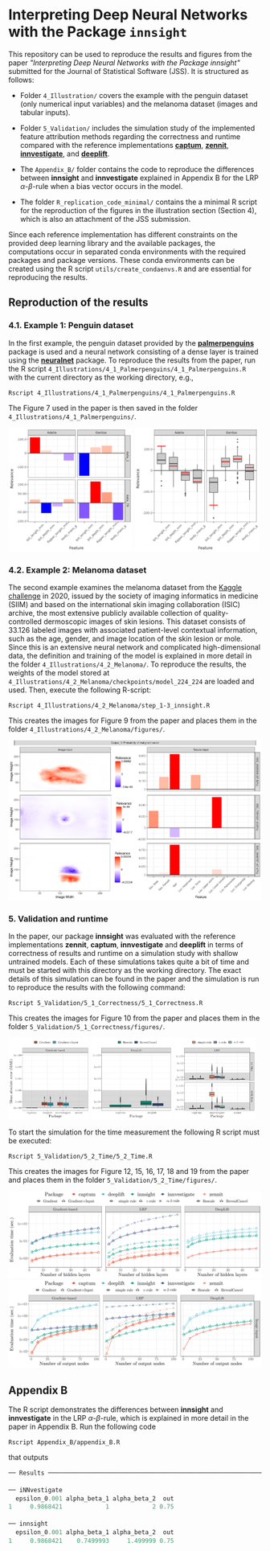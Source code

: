 
# Interpreting Deep Neural Networks with the Package `innsight`

This repository can be used to reproduce the results and figures from the 
paper *"Interpreting Deep Neural Networks with the Package innsight"* submitted 
for the Journal of Statistical Software (JSS). It is structured as follows:

* Folder `4_Illustration/` covers the example with the penguin dataset 
(only numerical input variables) and  the melanoma dataset (images and tabular 
inputs).

* Folder `5_Validation/` includes the simulation study of the implemented 
feature attribution methods regarding the correctness and runtime compared with
the reference implementations [**captum**](https://captum.ai/), 
[**zennit**](https://github.com/chr5tphr/zennit), [**innvestigate**](https://github.com/albermax/innvestigate), and 
[**deeplift**](https://github.com/kundajelab/deeplift).

* The `Appendix_B/` folder contains the code to reproduce the differences 
between **innsight** and **innvestigate** explained in Appendix B for the 
LRP $\alpha$-$\beta$-rule when a bias vector occurs in the model.

* The folder `R_replication_code_minimal/` contains the a minimal R script
for the reproduction of the figures in the illustration section (Section 4), 
which is also an attachment of the JSS submission.

Since each reference implementation has different constraints on the 
provided deep learning library and the available packages, the computations 
occur in separated conda environments with the required packages and package 
versions. These conda environments can be created using the R script
`utils/create_condaenvs.R` and are essential for reproducing the 
results.

## Reproduction of the results

### 4.1. Example 1: Penguin dataset

In the first example, the penguin dataset provided by the 
[**palmerpenguins**](https://allisonhorst.github.io/palmerpenguins/) 
package is used and a neural network consisting of a dense layer is trained 
using the [**neuralnet**](https://cran.r-project.org/web/packages/neuralnet/neuralnet.pdf) 
package. To reproduce the results from the paper, run the R script `4_Illustrations/4_1_Palmerpenguins/4_1_Palmerpenguins.R` with the current directory as the working directory, e.g.,

```
Rscript 4_Illustrations/4_1_Palmerpenguins/4_1_Palmerpenguins.R
```

The Figure 7 used in the paper is then saved in the folder `4_Illustrations/4_1_Palmerpenguins/`.

<p float="left">
  <img src="4_Illustrations/4_1_Palmerpenguins/penguin_plot.png" width="49%" />
  <img src="4_Illustrations/4_1_Palmerpenguins/penguin_boxplot.png" width="49%" /> 
</p>

### 4.2. Example 2: Melanoma dataset

The second example examines the melanoma dataset from the [Kaggle challenge](https://www.kaggle.com/competitions/siim-isic-melanoma-classification/overview/description) 
in 2020, issued by the society of imaging informatics in medicine (SIIM) and based
on the international skin imaging collaboration (ISIC) archive, the most 
extensive publicly available collection of quality-controlled dermoscopic 
images of skin lesions. This dataset consists of $33.126$ labeled images 
with associated patient-level contextual information, such as the age, gender, 
and image location of the skin lesion or mole. Since this is an extensive 
neural network and complicated high-dimensional data, the definition and 
training of the model is explained in more detail in the folder 
`4_Illustrations/4_2_Melanoma/`. To reproduce the results, the weights of the 
model stored at `4_Illustrations/4_2_Melanoma/checkpoints/model_224_224` are 
loaded and used. Then, execute the following R-script:

```
Rscript 4_Illustrations/4_2_Melanoma/step_1-3_innsight.R
```

This creates the images for Figure 9 from the paper and places them in 
the folder `4_Illustrations/4_2_Melanoma/figures/`.

![](4_Illustrations/4_2_Melanoma/figures/plot_result_2.png)

### 5. Validation and runtime

In the paper, our package **innsight** was evaluated with the reference 
implementations **zennit**, **captum**, **innvestigate** and **deeplift** 
in terms of correctness of results and runtime on a simulation study with 
shallow untrained models. Each of these simulations takes quite a bit of 
time and must be started with this directory as the working directory. The exact 
details of this simulation can be found in the paper and the 
simulation is run to reproduce the results with the following command:

```
Rscript 5_Validation/5_1_Correctness/5_1_Correctness.R
```

This creates the images for Figure 10 from the paper and places them in 
the folder `5_Validation/5_1_Correctness/figures/`.

<p float="left">
  <img src="5_Validation/5_1_Correctness/figures/mae_gradient_based.png" width="32%" />
  <img src="5_Validation/5_1_Correctness/figures/mae_deeplift.png" width="32%" /> 
  <img src="5_Validation/5_1_Correctness/figures/mae_lrp.png" width="32%" />
</p>

To start the simulation for the time measurement the following R script must 
be executed:

```
Rscript 5_Validation/5_2_Time/5_2_Time.R
```

This creates the images for Figure 12, 15, 16, 17, 18 and 19 from the paper 
and places them in the folder `5_Validation/5_2_Time/figures/`.

![](5_Validation/5_2_Time/figures/time_hidden_depth_fig-1.png) 
![](5_Validation/5_2_Time/figures/time_num_outputs_fig-1.png)


## Appendix B

The R script demonstrates the differences between **innsight** and **innvestigate** 
in the LRP $\alpha$-$\beta$-rule, which is explained in more detail in the paper 
in Appendix B. Run the following code

```
Rscript Appendix_B/appendix_B.R
```

that outputs

```r
── Results ─────────────────────────────────────────────────────────────────────

── iNNvestigate 
  epsilon_0.001 alpha_beta_1 alpha_beta_2  out
1     0.9868421            1            2 0.75

── innsight 
  epsilon_0.001 alpha_beta_1 alpha_beta_2  out
1     0.9868421    0.7499993     1.499999 0.75
```

